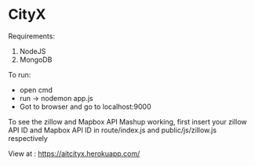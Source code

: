 # CityX

Requirements:
1. NodeJS 
2. MongoDB

To run:

- open cmd
- run -> nodemon app.js
- Got to browser and go to localhost:9000

To see the zillow and Mapbox API Mashup working, first insert your zillow API ID and Mapbox API ID in route/index.js and public/js/zillow.js respectively

View at : https://aitcityx.herokuapp.com/

